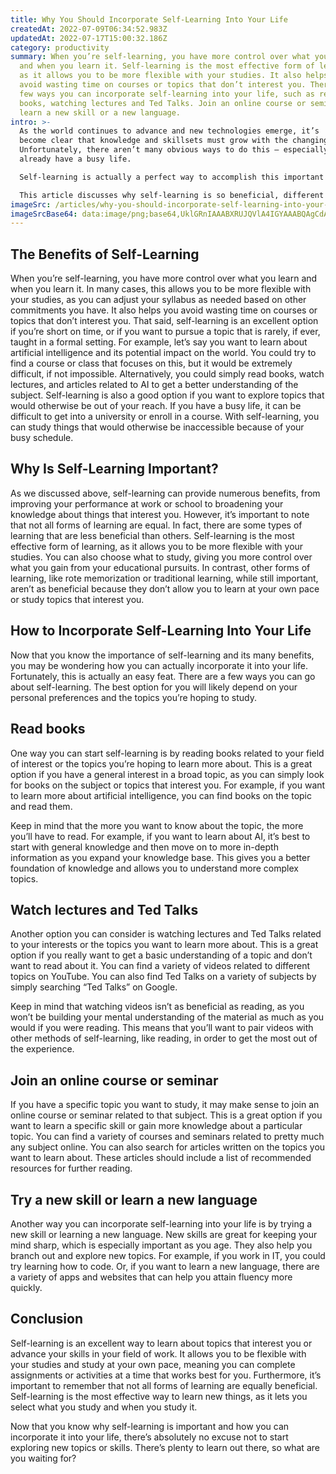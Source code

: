 ```yaml
---
title: Why You Should Incorporate Self-Learning Into Your Life
createdAt: 2022-07-09T06:34:52.983Z
updatedAt: 2022-07-17T15:00:32.186Z
category: productivity
summary: When you’re self-learning, you have more control over what you learn
  and when you learn it. Self-learning is the most effective form of learning,
  as it allows you to be more flexible with your studies. It also helps you
  avoid wasting time on courses or topics that don’t interest you. There are a
  few ways you can incorporate self-learning into your life, such as reading
  books, watching lectures and Ted Talks. Join an online course or seminar, or
  learn a new skill or a new language.
intro: >-
  As the world continues to advance and new technologies emerge, it’s
  become clear that knowledge and skillsets must grow with the changing times.
  Unfortunately, there aren’t many obvious ways to do this – especially if you
  already have a busy life. 

  Self-learning is actually a perfect way to accomplish this important skill upgrade. Self-learning is essentially learning by exploring topics on your own, rather than within the confines of a traditional school or course. It involves studying subjects that interest you, reading books or other materials related to those interests, and completing assignments or activities to gauge your progress. 

  This article discusses why self-learning is so beneficial, different methods of self-learning, as well as examples of how it can be incorporated into your life in order to improve your performance at work or school and expand upon your knowledge about things that interest you.
imageSrc: /articles/why-you-should-incorporate-self-learning-into-your-life.png
imageSrcBase64: data:image/png;base64,UklGRnIAAABXRUJQVlA4IGYAAABQAgCdASoKAAoAAUAmJZQCdAYuvv1TUpC92AAA/uuLXzslEe/vJCQKCV7t2avJs0iMImlXCP7Md75N3GvxFHhv4w0VTlv+v/AVsgkyP5V5ks1RAMFoOEQ1j7fGzgRlessSdFlsgAA=
---
```


## The Benefits of Self-Learning

When you’re self-learning, you have more control over what you learn and when you learn it. In many cases, this allows you to be more flexible with your studies, as you can adjust your syllabus as needed based on other commitments you have. It also helps you avoid wasting time on courses or topics that don’t interest you.
That said, self-learning is an excellent option if you’re short on time, or if you want to pursue a topic that is rarely, if ever, taught in a formal setting. For example, let’s say you want to learn about artificial intelligence and its potential impact on the world. You could try to find a course or class that focuses on this, but it would be extremely difficult, if not impossible. Alternatively, you could simply read books, watch lectures, and articles related to AI to get a better understanding of the subject.
 Self-learning is also a good option if you want to explore topics that would otherwise be out of your reach. If you have a busy life, it can be difficult to get into a university or enroll in a course. With self-learning, you can study things that would otherwise be inaccessible because of your busy schedule.

## Why Is Self-Learning Important?

As we discussed above, self-learning can provide numerous benefits, from improving your performance at work or school to broadening your knowledge about things that interest you.
However, it’s important to note that not all forms of learning are equal. In fact, there are some types of learning that are less beneficial than others.
Self-learning is the most effective form of learning, as it allows you to be more flexible with your studies. You can also choose what to study, giving you more control over what you gain from your educational pursuits.
In contrast, other forms of learning, like rote memorization or traditional learning, while still important, aren’t as beneficial because they don’t allow you to learn at your own pace or study topics that interest you.

## How to Incorporate Self-Learning Into Your Life

Now that you know the importance of self-learning and its many benefits, you may be wondering how you can actually incorporate it into your life. Fortunately, this is actually an easy feat.
There are a few ways you can go about self-learning. The best option for you will likely depend on your personal preferences and the topics you’re hoping to study.

## Read books

One way you can start self-learning is by reading books related to your field of interest or the topics you’re hoping to learn more about. This is a great option if you have a general interest in a broad topic, as you can simply look for books on the subject or topics that interest you.
For example, if you want to learn more about artificial intelligence, you can find books on the topic and read them.

Keep in mind that the more you want to know about the topic, the more you’ll have to read. For example, if you want to learn about AI, it’s best to start with general knowledge and then move on to more in-depth information as you expand your knowledge base. This gives you a better foundation of knowledge and allows you to understand more complex topics.

## Watch lectures and Ted Talks

Another option you can consider is watching lectures and Ted Talks related to your interests or the topics you want to learn more about. This is a great option if you really want to get a basic understanding of a topic and don’t want to read about it.
You can find a variety of videos related to different topics on YouTube. You can also find Ted Talks on a variety of subjects by simply searching “Ted Talks” on Google.

Keep in mind that watching videos isn’t as beneficial as reading, as you won’t be building your mental understanding of the material as much as you would if you were reading. This means that you’ll want to pair videos with other methods of self-learning, like reading, in order to get the most out of the experience.

## Join an online course or seminar

If you have a specific topic you want to study, it may make sense to join an online course or seminar related to that subject. This is a great option if you want to learn a specific skill or gain more knowledge about a particular topic. You can find a variety of courses and seminars related to pretty much any subject online.
You can also search for articles written on the topics you want to learn about. These articles should include a list of recommended resources for further reading.

## Try a new skill or learn a new language

Another way you can incorporate self-learning into your life is by trying a new skill or learning a new language. New skills are great for keeping your mind sharp, which is especially important as you age. They also help you branch out and explore new topics.
For example, if you work in IT, you could try learning how to code. Or, if you want to learn a new language, there are a variety of apps and websites that can help you attain fluency more quickly.

## Conclusion

Self-learning is an excellent way to learn about topics that interest you or advance your skills in your field of work. It allows you to be flexible with your studies and study at your own pace, meaning you can complete assignments or activities at a time that works best for you.
Furthermore, it’s important to remember that not all forms of learning are equally beneficial. Self-learning is the most effective way to learn new things, as it lets you select what you study and when you study it.

Now that you know why self-learning is important and how you can incorporate it into your life, there’s absolutely no excuse not to start exploring new topics or skills. 
There’s plenty to learn out there, so what are you waiting for?
